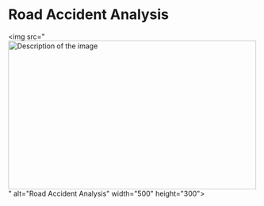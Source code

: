 # Road Accident Analysis
 
<img src="<img src="https://drive.google.com/file/d/1k0vrF9J_SYuLd7bP8dJ90FF98Y3xG56B/view?usp=sharing" alt="Description of the image" width="500" height="300">" alt="Road Accident Analysis" width="500" height="300">
